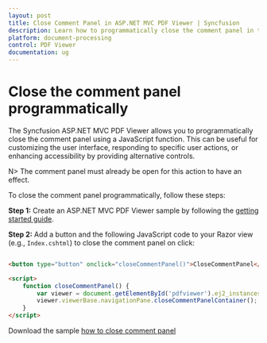 ```yaml
---
layout: post
title: Close Comment Panel in ASP.NET MVC PDF Viewer | Syncfusion
description: Learn how to programmatically close the comment panel in the Syncfusion ASP.NET MVC PDF Viewer using JavaScript to enhance UI control or user experience.
platform: document-processing
control: PDF Viewer
documentation: ug
---
```


# Close the comment panel programmatically

The Syncfusion ASP.NET MVC PDF Viewer allows you to programmatically close the comment panel using a JavaScript function. This can be useful for customizing the user interface, responding to specific user actions, or enhancing accessibility by providing alternative controls.

N> The comment panel must already be open for this action to have an effect.

To close the comment panel programmatically, follow these steps:

**Step 1:** Create an ASP.NET MVC PDF Viewer sample by following the [getting started guide](https://help.syncfusion.com/document-processing/pdf/pdf-viewer/asp-net-mvc/getting-started).

**Step 2:** Add a button and the following JavaScript code to your Razor view (e.g., `Index.cshtml`) to close the comment panel on click:

```html

<button type="button" onclick="closeCommentPanel()">CloseCommentPanel</button>

<script>
    function closeCommentPanel() {
        var viewer = document.getElementById('pdfviewer').ej2_instances[0];
        viewer.viewerBase.navigationPane.closeCommentPanelContainer();
    }
</script>

```

Download the sample [how to close comment panel](https://www.syncfusion.com/downloads/support/directtrac/general/ze/MVC_SAMPLE1299715828)
